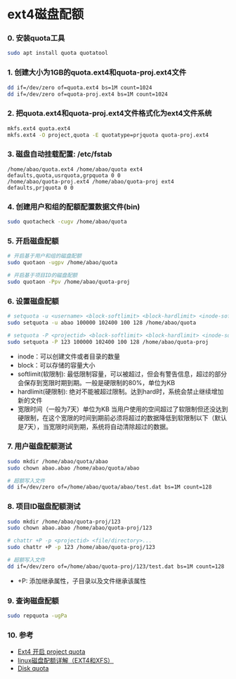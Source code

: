 # ext4磁盘配额

### 0. 安装quota工具
```sh
sudo apt install quota quotatool
```

### 1. 创建大小为1GB的quota.ext4和quota-proj.ext4文件
```sh
dd if=/dev/zero of=quota.ext4 bs=1M count=1024
dd if=/dev/zero of=quota-proj.ext4 bs=1M count=1024
```

### 2. 把quota.ext4和quota-proj.ext4文件格式化为ext4文件系统
```sh
mkfs.ext4 quota.ext4
mkfs.ext4 -O project,quota -E quotatype=prjquota quota-proj.ext4
```

### 3. 磁盘自动挂载配置: /etc/fstab
```fstab
/home/abao/quota.ext4 /home/abao/quota ext4 defaults,quota,usrquota,grpquota 0 0
/home/abao/quota-proj.ext4 /home/abao/quota-proj ext4 defaults,prjquota 0 0
```

### 4. 创建用户和组的配额配置数据文件(bin)
```sh
sudo quotacheck -cugv /home/abao/quota
```

### 5. 开启磁盘配额
```sh
# 开启基于用户和组的磁盘配额
sudo quotaon -ugpv /home/abao/quota

# 开启基于项目ID的磁盘配额
sudo quotaon -Ppv /home/abao/quota-proj
```

### 6. 设置磁盘配额
```sh
# setquota -u <username> <block-softlimit> <block-hardlimit> <inode-softlimit> <inode-hardlimit> <mntpoint>
sudo setquota -u abao 100000 102400 100 128 /home/abao/quota

# setquota -P <projectid> <block-softlimit> <block-hardlimit> <inode-softlimit> <inode-hardlimit> <mntpoint>
sudo setquota -P 123 100000 102400 100 128 /home/abao/quota-proj
```
* inode：可以创建文件或者目录的数量
* block：可以存储的容量大小
* softlimit(软限制): 最低限制容量，可以被超过，但会有警告信息，超过的部分会保存到宽限时期到期。一般是硬限制的80%，单位为KB
* hardlimit(硬限制): 绝对不能被超过限制。达到hard时，系统会禁止继续增加新的文件
* 宽限时间（一般为7天）单位为KB
  当用户使用的空间超过了软限制但还没达到硬限制，在这个宽限的时间到期前必须将超过的数据降低到软限制以下（默认是7天），当宽限时间到期，系统将自动清除超过的数据。

### 7. 用户磁盘配额测试
```sh
sudo mkdir /home/abao/quota/abao
sudo chown abao.abao /home/abao/quota/abao

# 超额写入文件
dd if=/dev/zero of=/home/abao/quota/abao/test.dat bs=1M count=128
```

### 8. 项目ID磁盘配额测试
```sh
sudo mkdir /home/abao/quota-proj/123
sudo chown abao.abao /home/abao/quota-proj/123

# chattr +P -p <projectid> <file/directory>...
sudo chattr +P -p 123 /home/abao/quota-proj/123

# 超额写入文件
dd if=/dev/zero of=/home/abao/quota-proj/123/test.dat bs=1M count=128
```
* +P: 添加继承属性，子目录以及文件继承该属性

### 9. 查询磁盘配额
```sh
sudo repquota -ugPa
```

### 10. 参考
* [Ext4 开启 project quota](https://developer.aliyun.com/article/763211)
* [linux磁盘配额详解（EXT4和XFS）](https://blog.csdn.net/shengjie87/article/details/106833741)
* [Disk quota](https://wiki.archlinux.org/title/Disk_quota)
